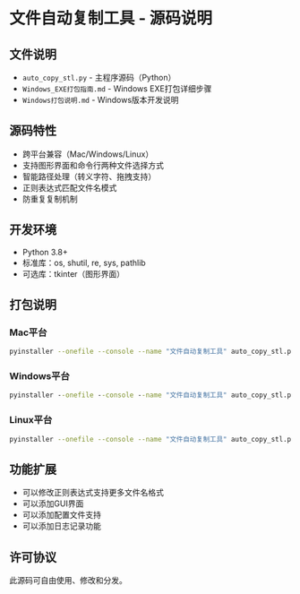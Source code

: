 # 文件自动复制工具 - 源码说明

## 文件说明
- `auto_copy_stl.py` - 主程序源码（Python）
- `Windows_EXE打包指南.md` - Windows EXE打包详细步骤
- `Windows打包说明.md` - Windows版本开发说明

## 源码特性
- 跨平台兼容（Mac/Windows/Linux）
- 支持图形界面和命令行两种文件选择方式
- 智能路径处理（转义字符、拖拽支持）
- 正则表达式匹配文件名模式
- 防重复复制机制

## 开发环境
- Python 3.8+
- 标准库：os, shutil, re, sys, pathlib
- 可选库：tkinter（图形界面）

## 打包说明

### Mac平台
```bash
pyinstaller --onefile --console --name "文件自动复制工具" auto_copy_stl.py
```

### Windows平台
```cmd
pyinstaller --onefile --console --name "文件自动复制工具" auto_copy_stl.py
```

### Linux平台
```bash
pyinstaller --onefile --console --name "文件自动复制工具" auto_copy_stl.py
```

## 功能扩展
- 可以修改正则表达式支持更多文件名格式
- 可以添加GUI界面
- 可以添加配置文件支持
- 可以添加日志记录功能

## 许可协议
此源码可自由使用、修改和分发。